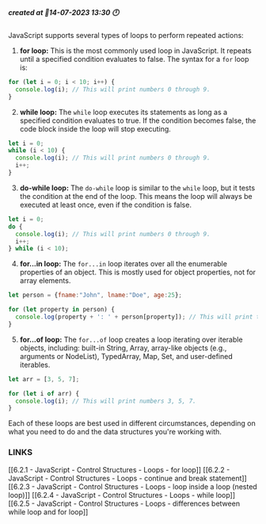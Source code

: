##### created at 📖14-07-2023 13:30 🕛

JavaScript supports several types of loops to perform repeated actions:

1. **for loop:** This is the most commonly used loop in JavaScript. It repeats until a specified condition evaluates to false. The syntax for a `for` loop is:

```javascript
for (let i = 0; i < 10; i++) {
  console.log(i); // This will print numbers 0 through 9.
}
```

2. **while loop:** The `while` loop executes its statements as long as a specified condition evaluates to true. If the condition becomes false, the code block inside the loop will stop executing.

```javascript
let i = 0;
while (i < 10) {
  console.log(i); // This will print numbers 0 through 9.
  i++;
}
```

3. **do-while loop:** The `do-while` loop is similar to the `while` loop, but it tests the condition at the end of the loop. This means the loop will always be executed at least once, even if the condition is false.

```javascript
let i = 0;
do {
  console.log(i); // This will print numbers 0 through 9.
  i++;
} while (i < 10);
```

4. **for...in loop:** The `for...in` loop iterates over all the enumerable properties of an object. This is mostly used for object properties, not for array elements.

```javascript
let person = {fname:"John", lname:"Doe", age:25};

for (let property in person) {
  console.log(property + ': ' + person[property]); // This will print the property names and their values.
}
```

5. **for...of loop:** The `for...of` loop creates a loop iterating over iterable objects, including: built-in String, Array, array-like objects (e.g., arguments or NodeList), TypedArray, Map, Set, and user-defined iterables.

```javascript
let arr = [3, 5, 7];

for (let i of arr) {
  console.log(i); // This will print numbers 3, 5, 7.
}
```

Each of these loops are best used in different circumstances, depending on what you need to do and the data structures you're working with.

### **LINKS**
[[6.2.1 - JavaScript - Control Structures - Loops - for loop]]
[[6.2.2 - JavaScript - Control Structures - Loops - continue and break statement]]
[[6.2.3 - JavaScript - Control Structures - Loops - loop inside a loop (nested loop)]]
[[6.2.4 - JavaScript - Control Structures - Loops - while loop]]
[[6.2.5 - JavaScript - Control Structures - Loops - differences between while loop and for loop]]
